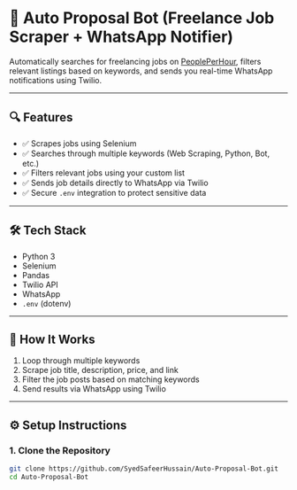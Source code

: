 # 🤖 Auto Proposal Bot (Freelance Job Scraper + WhatsApp Notifier)

Automatically searches for freelancing jobs on [PeoplePerHour](https://www.peopleperhour.com/), filters relevant listings based on keywords, and sends you real-time WhatsApp notifications using Twilio.

---

## 🔍 Features

- ✅ Scrapes jobs using Selenium
- ✅ Searches through multiple keywords (Web Scraping, Python, Bot, etc.)
- ✅ Filters relevant jobs using your custom list
- ✅ Sends job details directly to WhatsApp via Twilio
- ✅ Secure `.env` integration to protect sensitive data

---

## 🛠 Tech Stack

- Python 3
- Selenium
- Pandas
- Twilio API
- WhatsApp
- `.env` (dotenv)

---

## 🚀 How It Works

1. Loop through multiple keywords
2. Scrape job title, description, price, and link
3. Filter the job posts based on matching keywords
4. Send results via WhatsApp using Twilio

---

## ⚙️ Setup Instructions

### 1. Clone the Repository
```bash
git clone https://github.com/SyedSafeerHussain/Auto-Proposal-Bot.git
cd Auto-Proposal-Bot
